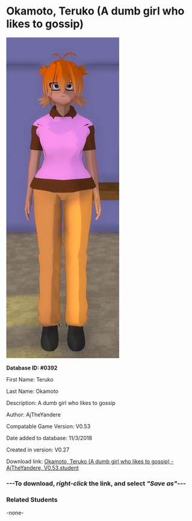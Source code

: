 # Okamoto, Teruko (A dumb girl who likes to gossip)

<img src="../../Files/Images/Okamoto, Teruko (A dumb girl who likes to gossip).png" title="Okamoto, Teruko (A dumb girl who likes to gossip) - AjTheYandere, V0.53">

**Database ID: #0392**

First Name: Teruko

Last Name: Okamoto

Description: A dumb girl who likes to gossip

Author: AjTheYandere

Compatable Game Version: V0.53

Date added to database: 11/3/2018

Created in version: V0.27

Download link: <a href="https://raw.githubusercontent.com/Arbiter1223/Daigaku-Gurashi-Custom-Students/master/Files/Student%20Files/Okamoto%2C%20Teruko%20(A%20dumb%20girl%20who%20likes%20to%20gossip)%20-%20AjTheYandere%2C%20V0.53.student">Okamoto, Teruko (A dumb girl who likes to gossip) - AjTheYandere, V0.53.student</a>

### ---**To download, _right-click_ the link, and select _"Save as"_**---

### Related Students

-none-
